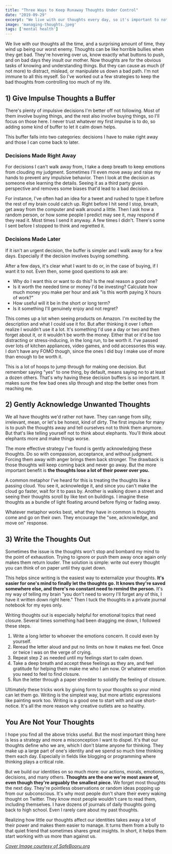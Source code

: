 ```yaml
---
title: "Three Ways to Keep Runaway Thoughts Under Control"
date: "2019-09-29"
excerpt: "We live with our thoughts every day, so it's important to not let them drive us down a wrong path."
image: 'managing-thoughts.jpeg'
tags: ['mental health']
---
```


We live with our thoughts all the time, and a surprising amount of time, they wind up being our worst enemy. Thoughts can be like horrible bullies when they get bad. They're hovering over us, know exactly what buttons to push, and on bad days they insult our mother. Now thoughts are for the obvious tasks of knowing and understanding things. But they can cause as much (if not more) to distract, mislead, or manipulate us down a bad path.
I'm not immune to all this myself. So I've worked out a few strategies to keep the bad thoughts from controlling too much of my life.

## 1) Give Impulse Thoughts a Buffer

There's plenty of impulsive decisions I'm better off not following. Most of them involve buying things, and the rest also involve buying things, so I'll focus on those here. I never trust whatever my first impulse is to do, so adding some kind of buffer to let it calm down helps.

This buffer falls into two categories: decisions I have to make right away and those I can come back to later.

### Decisions Made Right Away

For decisions I can't walk away from, I take a deep breath to keep emotions from clouding my judgment. Sometimes I'll even move away and raise my hands to prevent any impulsive behavior. Then I look at the decision as someone else learning the details. Seeing it as a third party gives perspective and removes some biases that'd lead to a bad decision.

For instance, I've often had an idea for a tweet and rushed to type it before the rest of my brain could catch up. Right before I hit send I stop, breath, get away from the computer and walk around a little. Then I ask how a random person, or how some people I predict may see it, may respond if they read it. Most times I send it anyway. A few times I didn't. There's some I sent before I stopped to think and regretted it.

### Decisions Made Later

If it isn't an urgent decision, the buffer is simpler and I walk away for a few days. Especially if the decision involves buying something.

After a few days, it's clear what I want to do or, in the case of buying, if I want it to not. Even then, some good questions to ask are:

* Why do I want this or want to do this? Is the real reason a good one?
* Is it worth the needed time or money I'd be investing? Calculate how much money you make per hour and ask "is this worth paying X hours of work?"
* How useful will it be in the short or long term?
* Is it something I'll genuinely enjoy and not regret?

This comes up a lot when seeing products on Amazon. I'm excited by the description and what I could use it for. But after thinking it over I often realize I wouldn't use it a lot. It's something I'd use a day or two and then forget about it, or it wouldn't be worth the money. Either that or it'd be too distracting or stress-inducing, in the long run, to be worth it. I've passed over lots of kitchen appliances, video games, and odd accessories this way. I don't have any FOMO though, since the ones I did buy I make use of more than enough to be worth it.

This is a lot of hoops to jump through for making one decision. But remember saying "yes" to one thing, by default, means saying no to at least a dozen others. That's why having these decision buffers is so important. It makes sure the few bad ones slip through and stop the better ones from reaching me.

## 2) Gently Acknowledge Unwanted Thoughts

We all have thoughts we'd rather not have. They can range from silly, irrelevant, mean, or let's be honest, kind of dirty. The first impulse for many is to push the thoughts away and tell ourselves not to think them anymore. But that's like telling yourself not to think about elephants. You'll think about elephants more and make things worse.

The more effective strategy I've found is gently acknowledging these thoughts. Do so with compassion, acceptance, and without judgment. Forcing them away with anger brings them back stronger. The drawback is those thoughts will keep coming back and never go away. But the more important benefit is **the thoughts lose a lot of their power over you.**

A common metaphor I've heard for this is treating the thoughts like a passing cloud. You see it, acknowledge it, and since you can't make the cloud go faster, wait for it to pass by. Another is walking down a street and seeing their thoughts scroll by like text on buildings. I imagine these thoughts as a bundle of light floating around before flying or fading away.

Whatever metaphor works best, what they have in common is thoughts come and go on their own. They encourage the "see, acknowledge, and move on" response.

## 3) Write the Thoughts Out

Sometimes the issue is the thoughts won't stop and bombard my mind to the point of exhaustion. Trying to ignore or push them away once again only makes them return louder. The solution is simple: write out every thought you can think of on paper until they quiet down.

This helps since writing is the easiest way to externalize your thoughts. **It's easier for one's mind to finally let the thoughts go. It knows they're saved somewhere else, and there's no constant need to remind the person.** It's my way of telling my brain "you don't need to worry I'll forget any of this, I have it written down right here." Then I tuck the thoughts in a private journal notebook for my eyes only.

Writing thoughts out is especially helpful for emotional topics that need closure. Several times something had been dragging me down, I followed these steps.

1. Write a long letter to whoever the emotions concern. It could even by yourself.
2. Reread the letter aloud and put no limits on how it makes me feel. Once or twice I was on the verge of crying.
3. Repeat step 2 as needed until my feelings start to calm down.
4. Take a deep breath and accept these feelings as they are, and feel gratitude for helping them make me who I am now. Or whatever emotion you need to feel to find closure.
5. Run the letter through a paper shredder to solidify the feeling of closure.

Ultimately these tricks work by giving form to your thoughts so your mind can let them go. Writing is the simplest way, but more artistic expressions like painting work too. Writing is a good one to start with and use short-notice. It's all the more reason why creative outlets are so healthy.

## You Are Not Your Thoughts

I hope you find all the above tricks useful. But the most important thing here is less a strategy and more a misconception I want to dispel. It's that our thoughts define who we are, which I don't blame anyone for thinking. They make up a large part of one's identity and we spend so much time thinking them each day. Especially in fields like blogging or programming where thinking plays a critical role.

But we build our identities on so much more: our actions, morals, emotions, decisions, and many others. **Thoughts are the one we're most aware of, even though they're arguably the smallest piece.** We forget most thoughts the next day. They're pointless observations or random ideas popping up from our subconscious. It's why most people don't share their every waking thought on Twitter. They know most people wouldn't care to read them, including themselves. I have dozens of journals of daily thoughts going back to high school. Even I rarely care about my past thoughts.

Realizing how little our thoughts affect our identities takes away a lot of their power and makes them easier to manage. It turns them from a bully to that quiet friend that sometimes shares great insights. In short, it helps them start working with us more than against us.

_[Cover Image courtesy of SafeBooru.org](https://safebooru.org/index.php?page=post&s=view&id=2554146)_
